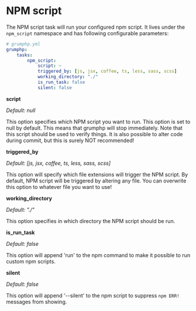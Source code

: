 # NPM script

The NPM script task will run your configured npm script.
It lives under the `npm_script` namespace and has following configurable parameters:

```yaml
# grumphp.yml
grumphp:
    tasks:
        npm_script:
            script: ~
            triggered_by: [js, jsx, coffee, ts, less, sass, scss]
            working_directory: "./"
            is_run_task: false
            silent: false
```

**script**

*Default: null*

This option specifies which NPM script you want to run.
This option is set to null by default.
This means that grumphp will stop immediately.
Note that this script should be used to verify things.
It is also possible to alter code during commit,
but this is surely NOT recommended!


**triggered_by**

*Default: [js, jsx, coffee, ts, less, sass, scss]*

This option will specify which file extensions will trigger the NPM script.
By default, NPM script will be triggered by altering any file.
You can overwrite this option to whatever file you want to use!


**working_directory**

*Default: "./"*

This option specifies in which directory the NPM script should be run.

**is_run_task**

*Default: false*

This option will append 'run' to the npm command to make it possible to run custom npm scripts.

**silent**

*Default: false*

This option will append '--silent' to the npm script to suppress `npm ERR!` messages from showing.
